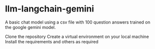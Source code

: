 # llm-langchain-gemini
A basic chat model using a csv file with 100 question answers trained on the google gemini model. 

Clone the repository
Create a virtual environment on your local machine
Install the requirements and others as required
